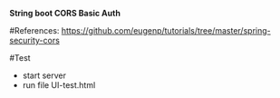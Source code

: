 **String boot CORS Basic Auth**

#References:
https://github.com/eugenp/tutorials/tree/master/spring-security-cors

#Test
- start server
- run file UI-test.html